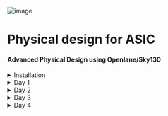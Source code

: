 ![image](https://github.com/VardhanSuroshi/pes_asic_class/assets/132068498/33403244-c9dd-4aef-a022-da52e2eef51c)

# Physical design for ASIC      

#### Advanced Physical Design using Openlane/Sky130 

<details>  
<summary>  
 Installation
</summary>
<br>

Create a Linux virtual machine with Ubuntu 18.04 (Bionic Beaver)(64 - bit) version.

Select ```openlane.vdi``` as the virtual hard disk. 

Open terminal and follow the steps below:

![openlane_working](https://github.com/ananya343B/pes_asic_class/assets/142582353/afd0fe45-e39a-425c-aa82-9e981035d2c7)

![working_2](https://github.com/ananya343B/pes_asic_class/assets/142582353/1d77549d-5920-44f8-bc07-ea1afecb1ce5)

</details>

<details>
<summary> 
 Day 1
</summary>
<br>
 
## Introduction to QFN-48 package, chip, pads, core, die and IPs

- PADS

A peripheral device (PAD) refers to any external device or component that connects to an integrated circuit (IC) chip. These external devices can include input/output pins, power supply pins, clock input pins, and other interface pins that facilitate communication between the chip and the outside world. PADs are an essential part of chip design because they determine how the chip interacts with its environment.

- DIE

The silicon wafer is divided into multiple identical, discrete sections, each of which is known as a "die." Each die contains a single instance of the integrated circuit design that was created by the semiconductor design team. These dies are created using photolithography and other semiconductor fabrication processes, and they share the same design and functionality.

- CORE

A "core" is a functional block of circuitry that performs a specific function within an integrated circuit design. Cores are often reusable, customizable, and can simplify the development process by allowing designers to integrate well-optimized and tested circuitry into their projects. They are a fundamental building block for complex IC designs.

![Screenshot (13)](https://github.com/ananya343B/pes_pd/assets/142582353/8ca4186c-bbaa-48e9-b501-b7f97e8dbafc)


- FOUNDRY IPs

Foundry IPs are IPs that are specifically developed, qualified, and provided by the foundry to be used in conjunction with their manufacturing processes. These IPs are optimized for the foundry's technology, ensuring compatibility and efficiency. They are thoroughly tested and characterized to meet performance, power, and reliability requirements within the foundry's process.

- MACROS

Macros are pre-designed, customizable functional blocks that perform specific complex functions within an integrated circuit. They are a valuable tool for chip designers to streamline the design process, improve efficiency, and reduce the risk associated with complex custom circuit design.

![Screenshot (14)](https://github.com/ananya343B/pes_pd/assets/142582353/fb4c471a-f8f3-43a5-bd4e-a4347d671095)

#### Introduction to RISCV ISA and flow from Software applications to Hardware

![Screenshot (15)](https://github.com/ananya343B/pes_pd/assets/142582353/0afcd24f-0200-4bee-981f-4e6f2d1138a3)


1) C Program to RISC-V Assembly:

- Write a C program.
  
- Compile it using a RISC-V-compatible C compiler to generate RISC-V assembly code.

2) RISC-V Assembly to HDL:

- Analyze the assembly code.

- Write HDL code (e.g., Verilog or VHDL) to describe hardware components.
 
- Map assembly operations to hardware behavior in HDL.
  
- Design registers, datapath, control logic, and memory interfaces.

3) HDL to Binary:

- Use an HDL synthesis tool to translate HDL into a netlist.

- Optimize the design for performance, area, and power.

- Place and route components on the FPGA/ASIC.

- Generate a binary configuration file.

4) Program the Target Device:

- Load the binary configuration onto the FPGA/ASIC to configure it as hardware.

![Screenshot (16)](https://github.com/ananya343B/pes_pd/assets/142582353/63cd83f7-733a-40e6-8466-958c1f42b0a1)

#### Simplified RL2GDS flow

The flow mainly consists of the following steps:

![Screenshot (17)](https://github.com/ananya343B/pes_pd/assets/142582353/e8fff7da-5b9b-4ce4-beb3-48e50f7bdbd0)

1) **Synthesis**

   Converts RTL to circuit out of components from standard library cell (SLC). Standard cells have regular layout.

2) **Floor/ Power planning**

   - Chip floor planning: Partition the chip die between different system building blocks and place I/O pads.
  
   - Macro floor planning: Dimensions, pin location, row definition is decided.
  
   - Power planning: Power network is constructed.

3) **Placement**

   Place cells on floor paln rows, alligned with the sites.
   Two steps:

   - Global placement: Cells may overlap.
  
   - Detailed placement: Cells do not overlap.

4) **Clock tree synthesis**

   Creates clock distribution network.

5) **Routing**

   Implement the interconnects using available metal layers.

   Divide and conquer in routing:

   - Global routing: Generates routing guides.

   - Detailed routing: Uses the routing guides and implement the actual wiring.

6) **Sign off**

   Construction of final layout and verification.

   Physical verification:

   - Design rules checking (DRC)

   - Layout vs Schematic (LVS)

   Timing verification:

   - Static timing analysis (STA)


#### Introduction to OPENLANE

OpenLane is an open-source digital ASIC (Application-Specific Integrated Circuit) design flow framework. It provides a comprehensive set of tools and scripts for automating and streamlining the process of designing and manufacturing custom silicon chips. 

Main goal: to produce a clean GDSII with no human intervention.

Two modes of operation: Autonomous and Interactive.

**OPENLANE ASIC flow**

![Screenshot (18)](https://github.com/ananya343B/pes_pd/assets/142582353/06d745f3-3c72-4bb1-abbb-1f3d7454e885)


Synthesis exploration is a process in digital integrated circuit design where designers explore various design options and configurations during the synthesis stage. The goal is to find the best combination of logic optimizations, architecture choices, and design constraints to meet the desired performance, power consumption, and area targets for the design.

Design exploration refers to the process of investigating and evaluating various design alternatives, configurations, and choices to optimize a system or product's performance, functionality, cost, or other key attributes.

Regression testing uses design exploration utility on approximately 70 designs and compares the results with the best known ones.

- Design for Test (DFT) is a set of engineering techniques and practices employed during the design of integrated circuits and electronic systems to facilitate and improve the testing and verification process. The main objective of DFT is to make it easier to detect and diagnose faults, defects, or issues within the IC or system.

- Physical implementation refers to the process of transforming a high-level logical description of an IC into a physical layout that can be fabricated. Process involves Floorplanning, Placement, Clock Tree Synthesis, Routing etc

- Logic Equivalence Check done by using yosys. Every time the netlist is modified ,verification must be performed. CTS modifies the netlist, post placement optimizations modifies the netlist

- Antenna Rules ViolationsWhen ametal wire segment is fabricated ,it can act as an antenna. Reactive ion etching causes charges to accumulate on the wire due to which transistor gates are damaged during fabrication. Solutions are bridging attaches a higher layer intermediary or adding antenna diode cell to leak away charges

  


##### Getting Familiar with the Open Source EDA Tools

Tool we will be working on pdk variant called sky130_fd_sc_hd

sky130 : is the process name

fd : skywater foundary

sc : standard cell

hd(high density) : variant of pdk

Design Preperation step First we go the the working directory

```cd Desktop/work/tools/```

```cd openlane_working_dir/```

```cd openlane```

Type ```docker``` command, a shell opens . In the shell type ```./flow.tcl -interactive```

![one](https://github.com/ananya343B/pes_pd/assets/142582353/27106a1c-c77d-4294-95c8-a922da405f80)


Type ```package require openlane 0.9``` to import all the packages


```prep -design picorv32a```

![two](https://github.com/ananya343B/pes_pd/assets/142582353/da9450e7-1bc6-4f9d-8336-7d584db3f03f)


After preparing the design, a new 'runs' folder is created.

![three](https://github.com/ananya343B/pes_pd/assets/142582353/3e8aa2cc-50c3-498d-ac76-38178f6eef05)

![four](https://github.com/ananya343B/pes_pd/assets/142582353/ad3c3631-9a20-4f16-857f-1ae2d6e98df7)


```less merged.lef```

![five](https://github.com/ananya343B/pes_pd/assets/142582353/12865f0d-3576-4901-84f2-d3d537570d2f)

![six](https://github.com/ananya343B/pes_pd/assets/142582353/b8e7f044-3e7c-4716-861e-acaf84902671)

``` less config.tcl```

Default parameters taken by the run

![seven](https://github.com/ananya343B/pes_pd/assets/142582353/ac821ee5-11eb-44a3-a428-89b98c7af487)

![eight](https://github.com/ananya343B/pes_pd/assets/142582353/0e897980-d29a-4f72-a7a0-f8bd36777516)

```less cmds.log```

Has all commands.

![nine](https://github.com/ananya343B/pes_pd/assets/142582353/91d75f98-ac9b-441f-92ab-b15744e6b21a)

![ten](https://github.com/ananya343B/pes_pd/assets/142582353/26f6a09c-78b6-4732-bee8-9c04a1f7123c)


```run_synthesis```

![twelve](https://github.com/ananya343B/pes_pd/assets/142582353/bfa6d72f-7ea4-4083-8a30-1a36b83538b0)

![eleven](https://github.com/ananya343B/pes_pd/assets/142582353/38512c83-a562-48cd-9b74-58abefada6d7)

Ratio of no. of flip flops to total no. of cells = 1613/18039 = 0.0894.

Netlist is generated in the runs folder

![thirteen](https://github.com/ananya343B/pes_pd/assets/142582353/5393d808-caca-4251-bdd2-8390078193f1)

</details>

<details>
<summary> 
 Day 2
</summary>
<br>

## Good floorplan vs Bad floorplan and Introduction to library cells

### Chip floorplanning considerations

**1) Defining width and height of core and die**

   Consider a netlist having flip flops and combinational logic. We take the combinational logic in terms of blocks to calculate the area.

   ![Screenshot (19)](https://github.com/ananya343B/pes_pd/assets/142582353/4fa35857-3743-4464-bbda-a2c4aa48b803)

    Let the dimension of the blocks be 1x1.

   ![Screenshot (20)](https://github.com/ananya343B/pes_pd/assets/142582353/33ee1743-e5a4-4971-8d51-8d9e8c7d615c)

   Arrange the blocks for minimum area
   
   ![Screenshot (21)](https://github.com/ananya343B/pes_pd/assets/142582353/adcc3706-7966-4363-b8fc-a2f73a4fd767)

   Place the logic segment inside the core

   ![Screenshot (22)](https://github.com/ananya343B/pes_pd/assets/142582353/6b316025-9d14-4f47-b3e2-a00ec558dd7e)

   ##### Aspect ratio and Utilization factor

   ![Screenshot (23)](https://github.com/ananya343B/pes_pd/assets/142582353/0fb1d50f-0bfb-4723-990b-df8629001e28)

   In the above case utilization ratio = 1.  Ideally utilization ratio is 0.5 to 0.6

   Aspect ratio = height/ width =1/1 = 1.


**2) Defining locations of pre placed cells**

Pre-placed cells are predefined blocks or modules of logic gates, flip-flops, or other functional elements that have a fixed placement on the chip's layout. Unlike standard cells, which are synthesized from a library of basic logic gates and placed automatically by a synthesis tool, pre-placed cells are manually placed by the chip designer in specific locations on the chip.

First divide the logic into blocks:

![Screenshot (28)](https://github.com/ananya343B/pes_pd/assets/142582353/62dfe1be-c7cd-4122-b606-7e5d32387574)

Extend the IO pins and make the blocks as different IPs or modules:

![Screenshot (29)](https://github.com/ananya343B/pes_pd/assets/142582353/e8210d2b-289d-4ba5-8b40-a4c4d640b0b7)

- The arrangement of Ips in a chip is referred as floorplanning.

- These IPs have user defined locations ans hence are placed in the chip before the automated placement and routing is done. These cells are called pre placed cells.

- Automated placement and routing toll places the remaining logical cells in the design onto the chip.
  
**3) Surround the preplaced cells with decoupling capacitors**

![Screenshot (24)](https://github.com/ananya343B/pes_pd/assets/142582353/bfcaa1e9-37d6-41f0-87cb-ad7ad9fd8e43)

During the switching operation, current is demanded by the circuit (peak current)

Due to Ldd and Rdd there will be a voltage drop and the voltage at node A is not Vdd but Vdd'.

If Vdd' goes below the noise margin, there can be an incorrect output at the end of the circuit. (Logic 1 becomes Logic 0 and vice versa).

![Screenshot (26)](https://github.com/ananya343B/pes_pd/assets/142582353/856968d5-89bc-4a65-9d3a-80c04a996980)

To avoid this we place a capacitor with large capacitance in paralel to the circuit.

![Screenshot (27)](https://github.com/ananya343B/pes_pd/assets/142582353/2e5c4bcb-41c0-4a57-b9e8-eda55190e263)

Everytime the circuit switches it draws current from the decoupling capacitor, whereas the outer network with the power supply and other componets is used to re-charge the capacitor

The primary purpose of a decoupling capacitor is to reduce or minimize voltage fluctuations and noise on the power supply lines caused by the rapid switching of transistors within the IC. When digital circuits switch, they can draw short bursts of current from the power supply, causing momentary drops in voltage. 

The decoupling capacitor is placed as close to the circuit as possible to minimise loss due to large wire length.

**3) Power planning**

![Screenshot (30)](https://github.com/ananya343B/pes_pd/assets/142582353/d6acdd39-5846-4f23-832d-62d12e68357e)

Signal from the driver should remain same until it reaches the load throught the line.

To ensure that we require a power supply.

Ground bounce: "Ground bounce" is a phenomenon that occurs when there is a temporary increase in the voltage level of the ground (GND) reference plane due to the switching activities of digital circuits. Ground bounce is a type of noise or voltage perturbation on the ground line of an IC. If the ground bounce is not within the noise margin, we may enter the undefined region which should be avoided.

![Screenshot (31)](https://github.com/ananya343B/pes_pd/assets/142582353/395c9de5-a204-49c2-a551-44d98c8c366a)

Voltage droop:  "Voltage droop," also known as "voltage sag" or "power droop," refers to a temporary decrease or reduction in the supply voltage level in response to a sudden increase in current demand within the circuit. 

![Screenshot (32)](https://github.com/ananya343B/pes_pd/assets/142582353/b1b64bb2-5e7b-4705-baf3-6dd7d46064a4)

These problems occur because there is only one voltage supply. We use multiple voltage supplies which run as a grid in the core. Such a pattern is referred as a voltage mesh.

![Screenshot (33)](https://github.com/ananya343B/pes_pd/assets/142582353/144be3a8-9aec-4578-9895-b3bd8f8af61e)

![Screenshot (34)](https://github.com/ananya343B/pes_pd/assets/142582353/fa2b93a2-7e0a-4dfe-9d01-7fca16fe0fbf)

**4) Pin Placement and logical cell blockage**

In pin placemnt step we use the HDL netlist to determine where a specific pin should be placed in the circuit.

We join the common pins and try to keep the connections as effecient as possible.

Pins are placed in the Die area. 

The pin for the clock signal is bigger as they contin=nuosly send signals to the entire circuit ie. it drives the chip

No cells are placed between the core and the die.

### Lab

Run the command ```run_flooorplan``` in the openlane shell

Go to the  ```/Desktop/work/tools/openlane_working_dir/openlane/designs/picorv32a/runs/14-09_17-44/results/floorplan``` directory and run the following command:

```magic -T /home/vsduser/Desktop/work/tools/openlane_working_dir/pdks/sky130A/libs.tech/magic/sky130A.tech lef read ../../tmp/merged.lef def read picorv32a.floorplan.def &```

 Magic opens and we can see the cell. Use s and then v on the keyboard to center the floorplan. Use z to zoom in.
 
![Screenshot (37)](https://github.com/ananya343B/pes_pd/assets/142582353/b355b0d0-0b3d-449d-9119-b44e22e8d226)

![Screenshot (38)](https://github.com/ananya343B/pes_pd/assets/142582353/ec298ee6-c435-4022-b8ac-e2dbcda38f31)


### Library Binding and Placement

Netlist binding and initial place design

Netlist binding is the process of mapping the logical representation of a digital design (typically described in a hardware description language l onto a library of standard cells.

Each component is mapped to a given shape. All these shapes and the working are defined in the library. Then all these shapes from each stage of the netlist are placed onto the floorplan in a efficient way so that delay is minimal.

![Screenshot (39)](https://github.com/ananya343B/pes_pd/assets/142582353/41013d89-a123-44d4-9661-2ab5c8431c6d)

The components of the netlist are placed in the core area.

They are placed according to the convenience of distance from the pins.

When sending signal from FF1 to FF2, according to the circuit requirements, there has to be a very fast propogation of signals. Hence, they are placed very close and buffers are added since there is a small delay for the signal from the pin to reach FF1. The buffers maintain signal integrity.

Estimated wire-length and capacitance is a crucial step to ensure that the physical layout of components and interconnections meets performance and power goals. Wire-length estimation and capacitance modeling help guide the placement process, especially when considering factors like signal delay, power consumption, and signal integrity. If the wire area is big then the resistance and capacitance huge. To maintain signal inteegrity we route the signal through buffers that replicates and routes the signals.

The integration of wire-length and capacitance estimates into the placement optimization process helps balance performance, power, and area trade-offs in the design. The goal is to achieve a placement that minimizes signal delays, reduces power consumption, maintains signal integrity, and meets all design constraints.

- Final placement optimization

When performing final placement optimization with timing analysis using an ideal clock, you are essentially optimizing the physical placement of components within an integrated circuit while assuming that the clock signal is perfect.. This approach allows you to focus primarily on optimizing the physical layout of the design without considering clock-related timing challenges.

- Need for libraries and characterization

Libraries and characterization are foundational elements of the IC design process. Libraries provide standardized building blocks that enhance design productivity and reusability, while characterization provides the essential data needed to accurately model and simulate the behavior of these components, ensuring that the final design meets its performance, power, and reliability goals.

#### Lab

To view the placement, type ```run_placement``` in the openlane shell.

We type the following command in the terminal in the  ../OpenLane/designs/picorv32a/runs/<most_recent_run>/results/placement/ directory

```magic -T ../git_open_pdks/sky130/magic/sky130.tech lef read ../OpenLane/designs/picorv32a/runs/<most_recent_run>/tmp/merged.nom.lef def read picorv32.def &```

![Screenshot (40)](https://github.com/ananya343B/pes_pd/assets/142582353/2f8158ef-1b19-43b1-bda2-98f9de28f1f9)

![Screenshot (41)](https://github.com/ananya343B/pes_pd/assets/142582353/679fbd90-8ca0-401d-bbb6-3194e73b8474)

We can see the standard cells used upon zooming.

#### Cell Design and Characterization Flow

Inputs :Process design kits(PDKs) : DRC and LVS rules, SPICE models, library and user-defined specs.

Design Steps: Circuit Design, Layout Design(Euler Path and Stick Diagram), Characterization.

Outputs: CDL(Circuit Description Language), GDSII, LEF, extracted spice netlist(.cir)

**Characterization Flow**

For an inverter:

1)Read the model files.

2)Read the extracted SPICE netlist.

3)Recognize the behaviour of the buffer.

4)Attaching the necessary power sources

5)Apply the stimulus, which is the input signal to the circuit.

6)Read the sub-circuit of the inverter.

7)Provide necessary output capacitances.

8)Provide the necessary simulation commands

Timing Characterization

- slew_low_rise_thr = 20%

- slew_high_rise_thr = 80%

- slew_low_fall_thr = 20%

- slew_high_fall_thr = 80%

- in_rise_thr = 50%

- in_fall_thr = 50%

- out_rise_thr = 50%

- out_fall_thr = 50%

**Propagation Delay**

The time difference between when the transitional input reaches 50% of its final value and when the output reaches 50% of its final value.

Propagation delay=time(out_fall_thr)-time(in_rise_thr)

**Transition Time**

The time it takes the signal to move between states is the transition time , where the time is measured between 10% and 90% or 20% to 80% of the signal levels.

Rise transition time = time(slew_high_rise_thr) - time (slew_low_rise_thr)

Fall transition time = time(slew_high_fall_thr) - time (slew_low_fall_thr)
</details>


<details>
<summary>
 Day 3
</summary>
<br>
 
 **IO Placer revision**
 
PnR is a iterative flow and hence, we can make changes to the environment variables when required.

To change the pin configuration along the core from equvi distance randomly placed to someother placement.

```set::env(FP IO MODE)2```


##### Inception of Layout and CMOS Fabrication Process

**SPICE Deck Creation for CMOS Inverter**
- SPICE Deck is a netlist that has information on:
  
  - component connectivity
    
  - component values
    
  - identifying the nodes
    
  - giving a designation to the nodes

**SPICE Simulation and Switching Threshold**

Switching Threshold of a CMOS Inverter CMOS cells have three modes of operation:

Cutoff - No inversion Triode - Inversion but no pinchoff in channel Saturation - Inversion and pinchoff in channel

The voltages at which the switch between the modes of operation happens is dependent on the threshold voltage of the device. Threshold voltage is a function of the W/L ratio of a device, therefore varying the W/L ratio will vary the output waveform of CMOS devices. To enable efficient description of the varying waveforms a single parameter called switching threshold is used. Switching threshold is defined at the intersection of Vin = Vout.

![image](https://github.com/ananya343B/pes_pd/assets/142582353/98ba86bb-fac0-4293-9669-018c115636fc)


![image](https://github.com/ananya343B/pes_pd/assets/142582353/9e3c77ea-bc56-48a0-bf3f-4ccd7c8fe88a)



SPICE Simulation steps:

```
cd <folder where the .cir file is present>
source CMOS_INVERTER.cir
run
setplot
dc1
display
plot out vs in
```

**16 Mask CMOS Process**

1) Selecting a Substrate - Selecting the appropriate substrate to synthsize the design on.

2) Creating active reagion for transistors - Adding layers of SiO2(40nm), Si3N4(80nm) and photoresist(1um). On top of the photoresist we put a mask layer. Pass UV light and remove the mask. Resist is removed. LOCOS(Local Oxidation of Silicon) is performed. Si3N4 is etched.

3) N-Well and P-Well formation - The next masks are used to create the source and drain regions of the MOSFETs. Boron is used to make P-Well using ion implantation. Phosphorus is used to create N-Well. Put the MOSFET in a Drive In furnace.

4) Formation of Gate - Gate formation involves depositing a gate oxide, defining gate patterns using photolithography, depositing gate material, etching to create gates, doping the substrate and insulating the gates.

5) Lightly Doped Drain Formation(LDD) - Lightly doped drain (LDD) formation involves implanting the drain and source regions of a MOSFET transistor with a lighter concentration of dopants to reduce hot electron effect and short channel effect and enhance device performance.

6) Source and Drain Formation - Source and drain formation in a MOSFET transistor typically involves doping the silicon substrate with chemicals such as arsenic or phosphorous for n-type regions (source and drain) and boron for p-type regions (source and drain). High temperature annealing is performed.

7) Steps to form Contacts and Interconnects(local) - Titanium is deposited with a process known as sputtering. Wafer is heated to about 650 - 700 C in an N2 ambient furnace for 60 seconds. TiSi2 contacts are formed.  TiN is also formed used for local communication. TiN is etched using RCA cleaning.

8) Higher Level Metal Formation - Forming contacts and interconnects locally involves depositing a dielectric material like silicon dioxide, patterning it using photolithography, etching contact holes, depositing a barrier metal (e.g., titanium or titanium nitride), filling with a conductor (e.g., aluminum or copper) using chemical vapor deposition (CVD), and then planarizing through chemical-mechanical polishing (CMP).


Git cloning:

```
git clone https://github.com/nickson-jose/vsdstdcelldesign.git
```
- Now we need to copy the  'sky130A.tech' file into the directory  just cloned

```
cp sky130A.tech /home/vsduser/Desktop/work/tools/openlane_working_dir/openlane/vsdstdcelldesign
```

in the follwoing directory

```
... openlane_working_dir/pdks/sky130A/libs.tech/magic
```

command for layout

```
magic -T sky130A.tech sky130_inv.mag &
```

![image](https://github.com/ananya343B/pes_pd/assets/142582353/11b9e184-92ab-4cf9-b443-a4686251414a)


Click on the component and type ```what``` in the tkcon window

To select a region, place cursor on that point and press ```s```. 

![image](https://github.com/ananya343B/pes_pd/assets/142582353/2d0eee22-437e-4056-8c3c-4da2d7b579fa)


**DRC Check**

To check for DRC Errors, select a region (left click for starting point, right click at end point) and see the DRC column at the top that shows how many DRC errors are present.The Details of DRC Errors will be printed on the console.

![image](https://github.com/ananya343B/pes_pd/assets/142582353/e7581556-80e0-4a47-a73e-46204491ab5d)

**Extracting to SPICE Command**

Use the following commands in the tkcon window to extract the spice netlist.

```
pwd
extract all
ext2spice cthresh 0 rthresh 0
ext2spice
```

```cthresh``` and ```rthresh``` are used to extract all parasatic capacitances.

![image](https://github.com/ananya343B/pes_pd/assets/142582353/5c6ad2a6-bba0-4576-a7bd-0575b9011e16)

Activate the grid and right click on a grid.

Type the command ```box``` in the tkcon window to checkminimum value ofthe layout.

Spice wrapper file:

![image](https://github.com/ananya343B/pes_pd/assets/142582353/823afbe2-8bf5-4de1-8b24-79d97902b4cf)

To open the spice file using the command:

```gedit sky130_inv.spice```

Extraxted spice file:

![image](https://github.com/ananya343B/pes_pd/assets/142582353/f7843a5f-a54d-4647-a64b-6bbbd80518d6)

The above file has details of inverter netlist but the sources and their values are not specified. So we have to modify the file.

-Grid size from the layout is 0.01u

-specify the library for MOS

-create VDD, VSS, Input pulse Va

-specify the type of analysis to be done

![image](https://github.com/ananya343B/pes_pd/assets/142582353/76be91a1-7fa3-4e40-99eb-c570e904d620)


Modified Spice file:

![image](https://github.com/ananya343B/pes_pd/assets/142582353/7c3454ba-9929-41b6-8517-a389df818d9e)

To run the spice netlist, run ```ngspice sky130_inv.spice```


```plot y vs time a```

![image](https://github.com/ananya343B/pes_pd/assets/142582353/0020829a-b887-4e5f-8756-5531c84fce26)

Results from the waveform:

-Rise Transition : 0.0375e-9 s

-Fall transition : 0.0284e-9 s

-Cell Rise delay : 0.03593e-9 s

-Cell fall delay : 0.0487e-9 s

#### Sky130 PDKS and Downloading Magic Tool

Enter the command in Desktop

```wget http://opencircuitdesign.com/open_pdks/archive/drc_tests.tgz```


Extract the file:

```tar xfz drc_tests.tgz``` 

![image](https://github.com/ananya343B/pes_pd/assets/142582353/1458c0ff-b50f-44a3-b3b4-47dd3edca543)

Open the software:

```magic -d XR```

Open ```met3.meg``` file

 Typing ```drc why``` in the tkcon window gives us the DRC rule violated

 ![image](https://github.com/ananya343B/pes_pd/assets/142582353/762ff6f6-7b0e-449e-a843-7546664ae0e4)

 Add contact cuts add met3 contact by selecting area and clicking on m3contact using middle mouse button. then type  ```cif see VIA2``` in tkcon.

Fixing the errors:

We can see poly.9 is incorrect.

![image](https://github.com/ananya343B/pes_pd/assets/142582353/01ea2f5d-b5cc-493d-a09e-756c0ac5f85e)

Open the sky130A.tech file in the editor and make the following changes:

![image](https://github.com/ananya343B/pes_pd/assets/142582353/e3fb56f3-1442-4dfc-9f66-e886ddc22c5d)

Here we have added the following lines:

```spacing xhrpoly,uhrpoly,xpc allpolynonres 480 touching_illegal \"xhrpoly/uhrpoly resistor spacing to diffusion < %d (poly.9)"```

```spacing npres allpolynonres 480 touching_illegal \"poly.resistor spacing to N-tap < %d (poly.9)"```

Loading sky130A.tech file again and check if error is fixed:

```load tech sky130A.tech```

```drc check```

![image](https://github.com/ananya343B/pes_pd/assets/142582353/76510f52-33cc-43a5-be73-98dd5ea41db4)

We can observe that the error has been rectified

![image](https://github.com/ananya343B/pes_pd/assets/142582353/c6e68c25-d86e-4eab-a60a-69ab74f3976b)

**DRC error as geometrical construct**

Open the ```nwell.mag``` file in magic. Seletch the nwell.6 and type the commands

```cif ostyle drc```

```cif see dnwell_shrink```

```cif see nwell_missing```

![image](https://github.com/ananya343B/pes_pd/assets/142582353/857d3866-1fa8-43ad-b921-2ab17646c761)

We get an error regarding the n well

![image](https://github.com/ananya343B/pes_pd/assets/142582353/00de5d95-73b9-4534-9fb8-280fba0f3abb)

The following are the changes done in sky130A.tech file to fix the error:

```
variants (full)
cifmaxwidth nwell_untapped 0 bend_illegal \
	"Nwell missing tap (nwell.4)"
variants *
```

```
templayer nwell_tapped
bloat -all nsc nwell

templayer nwell_untapped nwell
and-not nwell_tapped
```

![image](https://github.com/ananya343B/pes_pd/assets/142582353/64e4564a-cb8c-468a-af07-1b3c6f6ec9ed)

Load sky130A.tech file and doing drc check:

```tech load sky130A.tech```

```drc check```

```drc style drc(full)```

```drc check```

![image](https://github.com/ananya343B/pes_pd/assets/142582353/a7df037c-e9ca-400e-8939-61073a1ea9d5)

If the error is still present,

- Select the existing nwell.4 and make a copy of it by selecting it and clicking 'c'.

- Select a small area on the nwell.4 and add ```nsubstratecontact```

![image](https://github.com/ananya343B/pes_pd/assets/142582353/32955e4f-17f2-4b85-b0f0-cb99c8be6f87)

</details>


<details>  
<summary>  
 Day 4
</summary>
<br>

### Timing modelling using delay tables

Using an abstract view of the GDS files generated by Magic, Place and routing (PnR) is performed . The abstract information will include metal and pin information. The PnR tool will use the abstract view information, formally defined as LEF information, to perform interconnect routing in conjunction to routing guides generated from the PnR flow.

Input and output ports must lie on the intersection of vertical and horizontal tracks Width of the standard cell should be odd multiples of the track pitch and height should be odd multiple of vertical track pitch

**LEF Files**

- Technology LEF : Contains layer information, via information, and restricted DRC rules
  
- Cell LEF : Abstract information of standard cells

**LEF file extraction**

```~/Desktop/work/tools/openlane_working_dir/pdks/sky130A/libs.tech/openlane/sky130fd_sc_hd/tracks.info```

```less tracks.info```

![image](https://github.com/ananya343B/pes_pd/assets/142582353/1810f800-6a0d-482f-a269-f8e2e07c9c3f)

To set grid values in magic:

```grid 0.46um 0.34um 0.23um 0.17um``` in tkcon window

![image](https://github.com/ananya343B/pes_pd/assets/142582353/5e7e78c8-628c-435d-84fa-ea9596e29a7b)

![image](https://github.com/ananya343B/pes_pd/assets/142582353/7ab6696a-01b2-4939-9a82-897077539fb2)


The pins A and Y are at the intersection of X and Y tracks. This condition is satisfied.

The next requirement is that the width of the cell should be the odd multiple of xpitch which is '0.46' (from tracks.info file)

Convert Magic Layout to Standard Cell LEF

In tkcon window:

 ```save sky130_vsdinv.mag.```  To make own .mag file

In terminal:

 ```magic -T sky130A.tech sky130_vsdinv.mag```
 
In tkcon window:

```lef write``` to write lef file

Generated lef file:

![image](https://github.com/ananya343B/pes_pd/assets/142582353/7124972e-a37e-42ba-9dcc-7be4e6dc8022)
